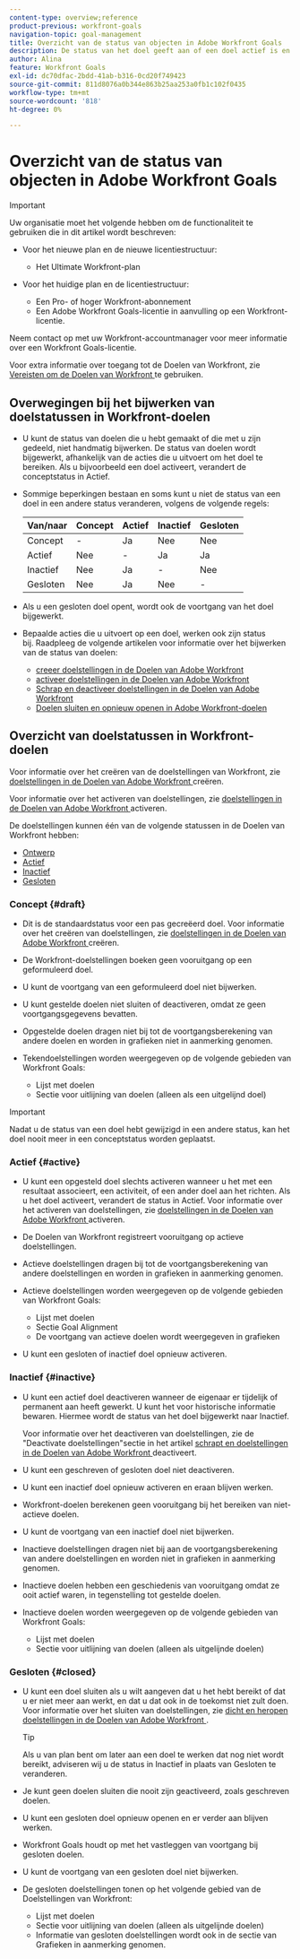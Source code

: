 ```yaml
---
content-type: overview;reference
product-previous: workfront-goals
navigation-topic: goal-management
title: Overzicht van de status van objecten in Adobe Workfront Goals
description: De status van het doel geeft aan of een doel actief is en momenteel vooruitgang registreert, of inactief is, is opgesteld, of reeds bereikt.
author: Alina
feature: Workfront Goals
exl-id: dc70dfac-2bdd-41ab-b316-0cd20f749423
source-git-commit: 811d8076a0b344e863b25aa253a0fb1c102f0435
workflow-type: tm+mt
source-wordcount: '818'
ht-degree: 0%

---
```


# Overzicht van de status van objecten in Adobe Workfront Goals

>[!IMPORTANT]
>
>Uw organisatie moet het volgende hebben om de functionaliteit te gebruiken die in dit artikel wordt beschreven:
>
>* Voor het nieuwe plan en de nieuwe licentiestructuur:
>
>   * Het Ultimate Workfront-plan
>    
>* Voor het huidige plan en de licentiestructuur:
>
>   * Een Pro- of hoger Workfront-abonnement
>   * Een Adobe Workfront Goals-licentie in aanvulling op een Workfront-licentie.
>
>Neem contact op met uw Workfront-accountmanager voor meer informatie over een Workfront Goals-licentie.
> 
>Voor extra informatie over toegang tot de Doelen van Workfront, zie [ Vereisten om de Doelen van Workfront ](/help/quicksilver/workfront-goals/goal-management/access-needed-for-wf-goals.md) te gebruiken.

## Overwegingen bij het bijwerken van doelstatussen in Workfront-doelen

* U kunt de status van doelen die u hebt gemaakt of die met u zijn gedeeld, niet handmatig bijwerken. De status van doelen wordt bijgewerkt, afhankelijk van de acties die u uitvoert om het doel te bereiken. Als u bijvoorbeeld een doel activeert, verandert de conceptstatus in Actief.
* Sommige beperkingen bestaan en soms kunt u niet de status van een doel in een andere status veranderen, volgens de volgende regels:

  | Van/naar | Concept | Actief | Inactief | Gesloten |
  |---|---|---|---|---|
  | Concept | - | Ja | Nee | Nee |
  | Actief | Nee | - | Ja | Ja |
  | Inactief | Nee | Ja | - | Nee |
  | Gesloten | Nee | Ja | Nee | - |

* Als u een gesloten doel opent, wordt ook de voortgang van het doel bijgewerkt.
* Bepaalde acties die u uitvoert op een doel, werken ook zijn status bij. Raadpleeg de volgende artikelen voor informatie over het bijwerken van de status van doelen:

   * [ creeer doelstellingen in de Doelen van Adobe Workfront ](../../workfront-goals/goal-management/create-goals.md)
   * [ activeer doelstellingen in de Doelen van Adobe Workfront ](../../workfront-goals/goal-management/activate-goals.md)
   * [ Schrap en deactiveer doelstellingen in de Doelen van Adobe Workfront ](../../workfront-goals/goal-management/delete-and-deactivate-goals.md)
   * [Doelen sluiten en opnieuw openen in Adobe Workfront-doelen](../../workfront-goals/goal-management/close-and-reopen-goals.md)

## Overzicht van doelstatussen in Workfront-doelen

Voor informatie over het creëren van de doelstellingen van Workfront, zie [ doelstellingen in de Doelen van Adobe Workfront ](../../workfront-goals/goal-management/create-goals.md) creëren.

Voor informatie over het activeren van doelstellingen, zie [ doelstellingen in de Doelen van Adobe Workfront ](../../workfront-goals/goal-management/activate-goals.md) activeren.

De doelstellingen kunnen één van de volgende statussen in de Doelen van Workfront hebben:

* [ Ontwerp ](#draft)
* [ Actief ](#active)
* [ Inactief ](#inactive)
* [Gesloten](#closed)

### Concept {#draft}

* Dit is de standaardstatus voor een pas gecreëerd doel. Voor informatie over het creëren van doelstellingen, zie [ doelstellingen in de Doelen van Adobe Workfront ](../../workfront-goals/goal-management/create-goals.md) creëren.
* De Workfront-doelstellingen boeken geen vooruitgang op een geformuleerd doel.
* U kunt de voortgang van een geformuleerd doel niet bijwerken.
* U kunt gestelde doelen niet sluiten of deactiveren, omdat ze geen voortgangsgegevens bevatten.
* Opgestelde doelen dragen niet bij tot de voortgangsberekening van andere doelen en worden in grafieken niet in aanmerking genomen.
* Tekendoelstellingen worden weergegeven op de volgende gebieden van Workfront Goals:

   * Lijst met doelen
   * Sectie voor uitlijning van doelen (alleen als een uitgelijnd doel)


>[!IMPORTANT]
>
>Nadat u de status van een doel hebt gewijzigd in een andere status, kan het doel nooit meer in een conceptstatus worden geplaatst.

### Actief {#active}

* U kunt een opgesteld doel slechts activeren wanneer u het met een resultaat associeert, een activiteit, of een ander doel aan het richten. Als u het doel activeert, verandert de status in Actief. Voor informatie over het activeren van doelstellingen, zie [ doelstellingen in de Doelen van Adobe Workfront ](../../workfront-goals/goal-management/activate-goals.md) activeren.
* De Doelen van Workfront registreert vooruitgang op actieve doelstellingen.
* Actieve doelstellingen dragen bij tot de voortgangsberekening van andere doelstellingen en worden in grafieken in aanmerking genomen.
* Actieve doelstellingen worden weergegeven op de volgende gebieden van Workfront Goals:

   * Lijst met doelen
   * Sectie Goal Alignment
   * De voortgang van actieve doelen wordt weergegeven in grafieken

* U kunt een gesloten of inactief doel opnieuw activeren.

### Inactief {#inactive}

* U kunt een actief doel deactiveren wanneer de eigenaar er tijdelijk of permanent aan heeft gewerkt. U kunt het voor historische informatie bewaren. Hiermee wordt de status van het doel bijgewerkt naar Inactief.

  Voor informatie over het deactiveren van doelstellingen, zie de &quot;Deactivate doelstellingen&quot;sectie in het artikel [ schrapt en doelstellingen in de Doelen van Adobe Workfront ](../../workfront-goals/goal-management/delete-and-deactivate-goals.md) deactiveert.

* U kunt een geschreven of gesloten doel niet deactiveren.
* U kunt een inactief doel opnieuw activeren en eraan blijven werken.
* Workfront-doelen berekenen geen vooruitgang bij het bereiken van niet-actieve doelen.
* U kunt de voortgang van een inactief doel niet bijwerken.
* Inactieve doelstellingen dragen niet bij aan de voortgangsberekening van andere doelstellingen en worden niet in grafieken in aanmerking genomen.
* Inactieve doelen hebben een geschiedenis van vooruitgang omdat ze ooit actief waren, in tegenstelling tot gestelde doelen.
* Inactieve doelen worden weergegeven op de volgende gebieden van Workfront Goals:

   * Lijst met doelen
   * Sectie voor uitlijning van doelen (alleen als uitgelijnde doelen)

### Gesloten {#closed}

* U kunt een doel sluiten als u wilt aangeven dat u het hebt bereikt of dat u er niet meer aan werkt, en dat u dat ook in de toekomst niet zult doen. Voor informatie over het sluiten van doelstellingen, zie [ dicht en heropen doelstellingen in de Doelen van Adobe Workfront ](../../workfront-goals/goal-management/close-and-reopen-goals.md).

  >[!TIP]
  >
  >Als u van plan bent om later aan een doel te werken dat nog niet wordt bereikt, adviseren wij u de status in Inactief in plaats van Gesloten te veranderen.

* Je kunt geen doelen sluiten die nooit zijn geactiveerd, zoals geschreven doelen.
* U kunt een gesloten doel opnieuw openen en er verder aan blijven werken.
* Workfront Goals houdt op met het vastleggen van voortgang bij gesloten doelen.
* U kunt de voortgang van een gesloten doel niet bijwerken.
* De gesloten doelstellingen tonen op het volgende gebied van de Doelstellingen van Workfront:

   * Lijst met doelen
   * Sectie voor uitlijning van doelen (alleen als uitgelijnde doelen)
   * Informatie van gesloten doelstellingen wordt ook in de sectie van Grafieken in aanmerking genomen.
